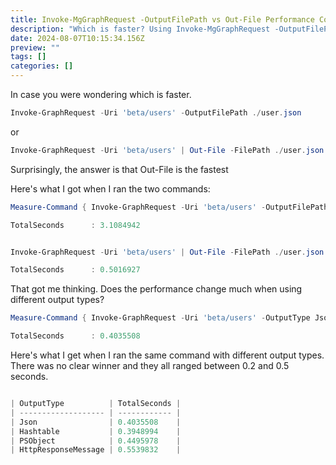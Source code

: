 ```yaml
---
title: Invoke-MgGraphRequest -OutputFilePath vs Out-File Performance Comparison
description: "Which is faster? Using Invoke-MgGraphRequest -OutputFilePath vs Invoke-MgGraphRequest | Out-File"
date: 2024-08-07T10:15:34.156Z
preview: ""
tags: []
categories: []
---
```


In case you were wondering which is faster.

```powershell
Invoke-GraphRequest -Uri 'beta/users' -OutputFilePath ./user.json
```

or

```powershell
Invoke-GraphRequest -Uri 'beta/users' | Out-File -FilePath ./user.json
```

Surprisingly, the answer is that Out-File is the fastest

Here's what I got when I ran the two commands:

```powershell
Measure-Command { Invoke-GraphRequest -Uri 'beta/users' -OutputFilePath ./user.json }

TotalSeconds      : 3.1084942
```

```powershell

Invoke-GraphRequest -Uri 'beta/users' | Out-File -FilePath ./user.json

TotalSeconds      : 0.5016927
```

That got me thinking. Does the performance change much when using different output types?

```powershell
Measure-Command { Invoke-GraphRequest -Uri 'beta/users' -OutputType Json | Out-File ./user.json }

TotalSeconds      : 0.4035508
```

Here's what I get when I ran the same command with different output types. There was no clear winner and they all ranged between 0.2 and 0.5 seconds.

```powershell

| OutputType          | TotalSeconds |
| ------------------- | ------------ |
| Json                | 0.4035508    |
| Hashtable           | 0.3948994    |
| PSObject            | 0.4495978    |
| HttpResponseMessage | 0.5539832    |
